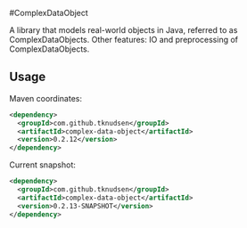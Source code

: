 #ComplexDataObject

A library that models real-world objects in Java, referred to as ComplexDataObjects. 
Other features: IO and preprocessing of ComplexDataObjects.


## Usage

Maven coordinates:

```xml
<dependency>
  <groupId>com.github.tknudsen</groupId>
  <artifactId>complex-data-object</artifactId>
  <version>0.2.12</version>
</dependency>
```

Current snapshot:

```xml
<dependency>
  <groupId>com.github.tknudsen</groupId>
  <artifactId>complex-data-object</artifactId>
  <version>0.2.13-SNAPSHOT</version>
</dependency>
```
